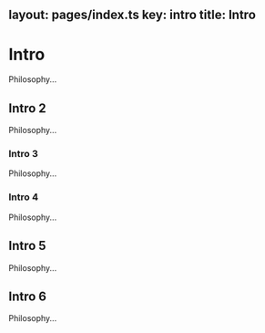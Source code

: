 layout: pages/index.ts
key: intro
title: Intro
---

# Intro

Philosophy...

## Intro 2

Philosophy...

### Intro 3

Philosophy...

### Intro 4

Philosophy...

## Intro 5

Philosophy...

## Intro 6

Philosophy...

